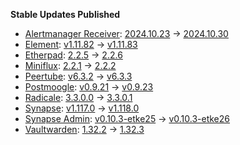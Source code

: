 **Stable Updates Published**

* [Alertmanager Receiver](https://github.com/metio/matrix-alertmanager-receiver): [2024.10.23](https://github.com/metio/matrix-alertmanager-receiver/releases/tag/2024.10.23) -> [2024.10.30](https://github.com/metio/matrix-alertmanager-receiver/releases/tag/2024.10.30)
* [Element](https://github.com/element-hq/element-web): [v1.11.82](https://github.com/element-hq/element-web/releases/tag/v1.11.82) -> [v1.11.83](https://github.com/element-hq/element-web/releases/tag/v1.11.83)
* [Etherpad](https://github.com/ether/etherpad-lite): [2.2.5](https://github.com/ether/etherpad-lite/releases/tag/2.2.5) -> [2.2.6](https://github.com/ether/etherpad-lite/releases/tag/2.2.6)
* [Miniflux](https://github.com/miniflux/v2): [2.2.1](https://github.com/miniflux/v2/releases/tag/2.2.1) -> [2.2.2](https://github.com/miniflux/v2/releases/tag/2.2.2)
* [Peertube](https://github.com/Chocobozzz/PeerTube): [v6.3.2](https://github.com/Chocobozzz/PeerTube/releases/tag/v6.3.2) -> [v6.3.3](https://github.com/Chocobozzz/PeerTube/releases/tag/v6.3.3)
* [Postmoogle](https://github.com/etkecc/postmoogle): [v0.9.21](https://github.com/etkecc/postmoogle/releases/tag/v0.9.21) -> [v0.9.23](https://github.com/etkecc/postmoogle/releases/tag/v0.9.23)
* [Radicale](https://github.com/tomsquest/docker-radicale): [3.3.0.0](https://github.com/tomsquest/docker-radicale/releases/tag/3.3.0.0) -> [3.3.0.1](https://github.com/tomsquest/docker-radicale/releases/tag/3.3.0.1)
* [Synapse](https://github.com/element-hq/synapse): [v1.117.0](https://github.com/element-hq/synapse/releases/tag/v1.117.0) -> [v1.118.0](https://github.com/element-hq/synapse/releases/tag/v1.118.0)
* [Synapse Admin](https://github.com/etkecc/synapse-admin): [v0.10.3-etke25](https://github.com/etkecc/synapse-admin/releases/tag/v0.10.3-etke25) -> [v0.10.3-etke26](https://github.com/etkecc/synapse-admin/releases/tag/v0.10.3-etke26)
* [Vaultwarden](https://github.com/dani-garcia/vaultwarden): [1.32.2](https://github.com/dani-garcia/vaultwarden/releases/tag/1.32.2) -> [1.32.3](https://github.com/dani-garcia/vaultwarden/releases/tag/1.32.3)
